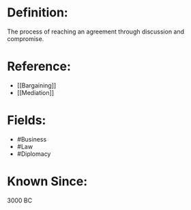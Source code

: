 

# Definition:
The process of reaching an agreement through discussion and compromise.

# Reference:
- [[Bargaining]]
- [[Mediation]]

# Fields: 
- #Business
- #Law
- #Diplomacy

# Known Since:
3000 BC

